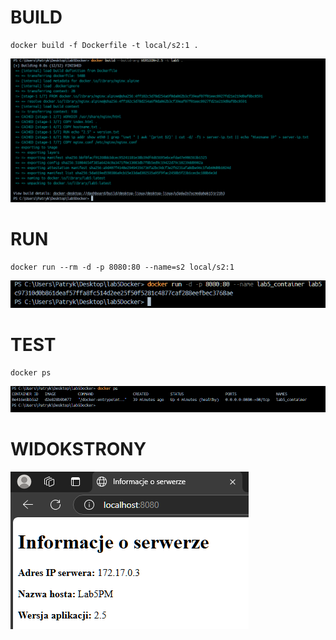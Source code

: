 # BUILD
```
docker build -f Dockerfile -t local/s2:1 . 
```
![image](/lab5/screenshots/Dockerbuild.png)
# RUN
```
docker run --rm -d -p 8080:80 --name=s2 local/s2:1
```
![image](/lab5/screenshots/Dockerrun.png)
# TEST
```
docker ps
```
![image](/lab5/screenshots/wyniktestuhealthcheck.png)

# WIDOKSTRONY

![image](/lab5/screenshots/widokstrony.png)
